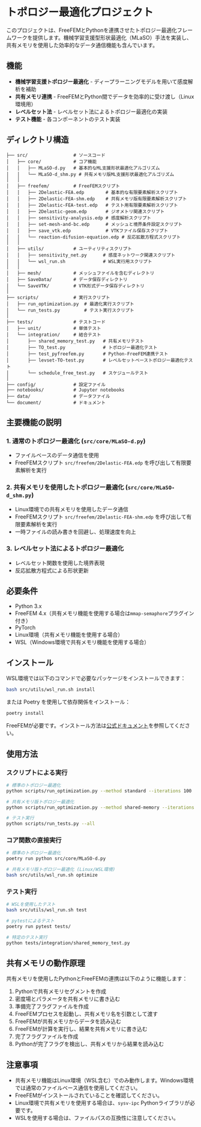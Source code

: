 # トポロジー最適化プロジェクト

このプロジェクトは、FreeFEMとPythonを連携させたトポロジー最適化フレームワークを提供します。機械学習支援型形状最適化（MLaSO）手法を実装し、共有メモリを使用した効率的なデータ通信機能も含んでいます。

## 機能

- **機械学習支援トポロジー最適化** - ディープラーニングモデルを用いて感度解析を補助
- **共有メモリ連携** - FreeFEMとPython間でデータを効率的に受け渡し（Linux環境用）
- **レベルセット法** - レベルセット法によるトポロジー最適化の実装
- **テスト機能** - 各コンポーネントのテスト実装

## ディレクトリ構造

```
├── src/                 # ソースコード
│   ├── core/            # コア機能
│   │   ├── MLaSO-d.py   # 基本的なML支援形状最適化アルゴリズム
│   │   └── MLaSO-d_shm.py # 共有メモリ版ML支援形状最適化アルゴリズム
│   │
│   ├── freefem/         # FreeFEMスクリプト
│   │   ├── 2Delastic-FEA.edp        # 基本的な有限要素解析スクリプト
│   │   ├── 2Delastic-FEA-shm.edp    # 共有メモリ版有限要素解析スクリプト
│   │   ├── 2Delastic-FEA-test.edp   # テスト用有限要素解析スクリプト
│   │   ├── 2Delastic-geom.edp       # ジオメトリ関連スクリプト
│   │   ├── sensitivity-analysis.edp # 感度解析スクリプト
│   │   ├── set-mesh-and-bc.edp      # メッシュと境界条件設定スクリプト
│   │   ├── save_vtk.edp             # VTKファイル保存スクリプト
│   │   └── reaction-difusion-equation.edp # 反応拡散方程式スクリプト
│   │
│   ├── utils/           # ユーティリティスクリプト
│   │   ├── sensitivity_net.py      # 感度ネットワーク関連スクリプト
│   │   └── wsl_run.sh              # WSL実行用スクリプト
│   │
│   ├── mesh/            # メッシュファイルを含むディレクトリ
│   ├── SaveData/        # データ保存ディレクトリ
│   └── SaveVTK/         # VTK形式データ保存ディレクトリ
│
├── scripts/             # 実行スクリプト
│   ├── run_optimization.py  # 最適化実行スクリプト
│   └── run_tests.py         # テスト実行スクリプト
│
├── tests/               # テストコード
│   ├── unit/            # 単体テスト
│   └── integration/     # 結合テスト
│       ├── shared_memory_test.py   # 共有メモリテスト
│       ├── TO_test.py              # トポロジー最適化テスト
│       ├── test_pyfreefem.py       # Python-FreeFEM連携テスト
│       ├── levset-TO-test.py       # レベルセットベーストポロジー最適化テスト
│       └── schedule_free_test.py   # スケジュールテスト
│
├── config/              # 設定ファイル
├── notebooks/           # Jupyter notebooks
├── data/                # データファイル
└── document/            # ドキュメント
```

## 主要機能の説明

### 1. 通常のトポロジー最適化 (`src/core/MLaSO-d.py`)
- ファイルベースのデータ通信を使用
- FreeFEMスクリプト `src/freefem/2Delastic-FEA.edp` を呼び出して有限要素解析を実行

### 2. 共有メモリを使用したトポロジー最適化 (`src/core/MLaSO-d_shm.py`)
- Linux環境での共有メモリを使用したデータ通信
- FreeFEMスクリプト `src/freefem/2Delastic-FEA-shm.edp` を呼び出して有限要素解析を実行
- 一時ファイルの読み書きを回避し、処理速度を向上

### 3. レベルセット法によるトポロジー最適化
- レベルセット関数を使用した境界表現
- 反応拡散方程式による形状更新

## 必要条件

- Python 3.x
- FreeFEM 4.x（共有メモリ機能を使用する場合は`mmap-semaphore`プラグイン付き）
- PyTorch
- Linux環境（共有メモリ機能を使用する場合）
- WSL（Windows環境で共有メモリ機能を使用する場合）

## インストール

WSL環境では以下のコマンドで必要なパッケージをインストールできます：

```bash
bash src/utils/wsl_run.sh install
```

または Poetry を使用して依存関係をインストール：

```bash
poetry install
```

FreeFEMが必要です。インストール方法は[公式ドキュメント](https://doc.freefem.org/introduction/installation.html)を参照してください。

## 使用方法

### スクリプトによる実行

```bash
# 標準のトポロジー最適化
python scripts/run_optimization.py --method standard --iterations 100

# 共有メモリ版トポロジー最適化
python scripts/run_optimization.py --method shared-memory --iterations 100

# テスト実行
python scripts/run_tests.py --all
```

### コア関数の直接実行

```bash
# 標準のトポロジー最適化
poetry run python src/core/MLaSO-d.py

# 共有メモリ版トポロジー最適化 (Linux/WSL環境)
bash src/utils/wsl_run.sh optimize
```

### テスト実行

```bash
# WSLを使用したテスト
bash src/utils/wsl_run.sh test

# pytestによるテスト
poetry run pytest tests/

# 特定のテスト実行
python tests/integration/shared_memory_test.py
```

## 共有メモリの動作原理

共有メモリを使用したPythonとFreeFEMの連携は以下のように機能します：

1. Pythonで共有メモリセグメントを作成
2. 密度場とパラメータを共有メモリに書き込む
3. 準備完了フラグファイルを作成
4. FreeFEMプロセスを起動し、共有メモリ名を引数として渡す
5. FreeFEMが共有メモリからデータを読み込む
6. FreeFEMが計算を実行し、結果を共有メモリに書き込む
7. 完了フラグファイルを作成
8. Pythonが完了フラグを検出し、共有メモリから結果を読み込む

## 注意事項

- 共有メモリ機能はLinux環境（WSL含む）でのみ動作します。Windows環境では通常のファイルベース通信を使用してください。
- FreeFEMがインストールされていることを確認してください。
- Linux環境で共有メモリを使用する場合は、`sysv-ipc` Pythonライブラリが必要です。
- WSLを使用する場合は、ファイルパスの互換性に注意してください。